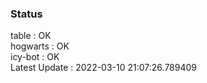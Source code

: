 ### Status


table : OK  
hogwarts : OK  
icy-bot : OK  
Latest Update : 2022-03-10 21:07:26.789409
